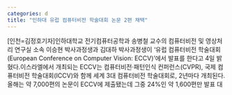 ```yaml
---
categories: d
title: "인하대 유럽 컴퓨터비전 학술대회 논문 2편 채택"
---
```

[인천=김정호기자]인하대학교 전기컴퓨터공학과 송병철 교수의 컴퓨터비전 및 영상처리 연구실 소속 이승현 박사과정생과 김대하 박사과정생이 ‘유럽 컴퓨터비전 학술대회(European Conference on Computer Vision: ECCV)’에서 발표를 한다고 4일 밝혔다.이스라엘에서 개최되는 ECCV는 컴퓨터비전‧패턴인식 컨퍼런스(CVPR), 국제 컴퓨터비전 학술대회(ICCV)와 함께 세계 3대 컴퓨터비전 학술대회로, 2년마다 개최된다.올해는 약 7,000편의 논문이 ECCV에 제출됐는데 그중 24%인 약 1,600편만 발표 대
